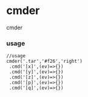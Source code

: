 # cmder
cmder

### usage
```
//usage
cmder('.tar','#f26','right')
 .cmd('[x]',(ev)=>{})
 .cmd('[y]',(ev)=>{})
 .cmd('[z]',(ev)=>{})
 .cmd('[p]',(ev)=>{})
 .cmd('[q]',(ev)=>{})
```

